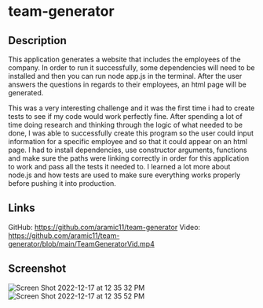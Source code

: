 # team-generator

## Description
This application generates a website that includes the employees of the company. In order to run it successfully, some dependencies will need to be installed and then you can run node app.js in the terminal. After the user answers the questions in regards to their employees, an html page will be generated.

This was a very interesting challenge and it was the first time i had to create tests to see if my code would work perfectly fine. After spending a lot of time doing research and thinking through the logic of what needed to be done, I was able to successfully create this program so the user could input information for a specific employee and so that it could appear on an html page. I had to install dependencies, use constructor arguments, functions and make sure the paths were linking correctly in order for this application to work and pass all the tests it needed to. I learned a lot more about node.js and how tests are used to make sure everything works properly before pushing it into production.

## Links
GitHub: https://github.com/aramic11/team-generator
Video: https://github.com/aramic11/team-generator/blob/main/TeamGeneratorVid.mp4


## Screenshot
![Screen Shot 2022-12-17 at 12 35 32 PM](https://user-images.githubusercontent.com/113563367/208254740-1d8a11d8-566c-4bad-837c-593de3c1dfff.png)
![Screen Shot 2022-12-17 at 12 35 52 PM](https://user-images.githubusercontent.com/113563367/208254748-f6b4533d-f84e-4403-a8d0-ab5614139f85.png)
